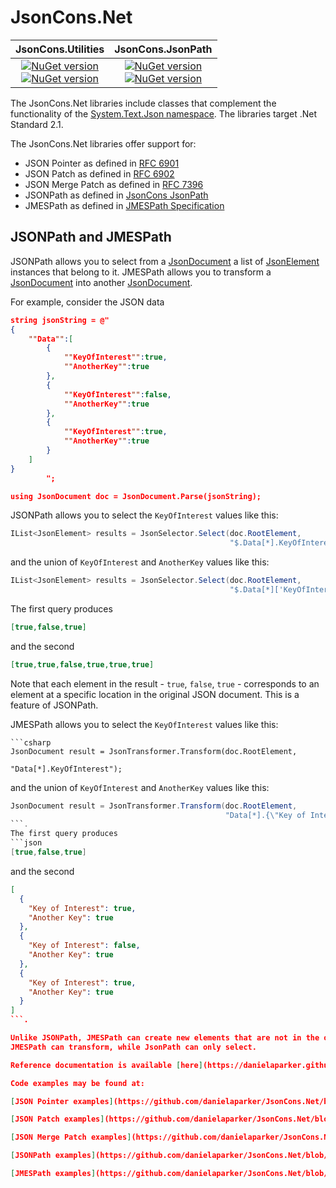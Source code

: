 # JsonCons.Net

|JsonCons.Utilities|JsonCons.JsonPath|
|:-:|:-:|
|<a href="https://www.nuget.org/packages/JsonCons.Utilities/"><img alt="NuGet version" src="https://img.shields.io/nuget/v/JsonCons.Utilities.svg?svg=true"></img><br><img alt="NuGet version" src="https://img.shields.io/nuget/dt/JsonCons.Utilities.svg?svg=true"></img></a>|<a href="https://www.nuget.org/packages/JsonCons.JsonPath/"><img alt="NuGet version" src="https://img.shields.io/nuget/v/JsonCons.JsonPath.svg?svg=true"></img><br><img alt="NuGet version" src="https://img.shields.io/nuget/dt/JsonCons.JsonPath.svg?svg=true"></img></a>|

The JsonCons.Net libraries include classes that complement the functionality of the 
[System.Text.Json namespace](https://docs.microsoft.com/en-us/dotnet/api/system.text.json?view=netcore-3.1).
The libraries target .Net Standard 2.1. 

The JsonCons.Net libraries offer support for:

- JSON Pointer as defined in [RFC 6901](https://datatracker.ietf.org/doc/html/rfc6901)
- JSON Patch as defined in [RFC 6902](https://datatracker.ietf.org/doc/html/rfc6902)
- JSON Merge Patch as defined in [RFC 7396](https://datatracker.ietf.org/doc/html/rfc7396)
- JSONPath as defined in [JsonCons JsonPath](https://danielaparker.github.io/JsonCons.Net/articles/JsonPath/Specification.html)
- JMESPath as defined in [JMESPath Specification](https://jmespath.org/specification.html)

## JSONPath and JMESPath

JSONPath allows you to select from a [JsonDocument](https://docs.microsoft.com/en-us/dotnet/api/system.text.json.jsondocument?view=net-5.0) 
a list of [JsonElement](https://docs.microsoft.com/en-us/dotnet/api/system.text.json.jsonelement?view=net-5.0) instances
that belong to it. JMESPath allows you to transform a [JsonDocument](https://docs.microsoft.com/en-us/dotnet/api/system.text.json.jsondocument?view=net-5.0) 
into another 
[JsonDocument](https://docs.microsoft.com/en-us/dotnet/api/system.text.json.jsondocument?view=net-5.0).

For example, consider the JSON data
```json
string jsonString = @"
{
    ""Data"":[
        {
            ""KeyOfInterest"":true,
            ""AnotherKey"":true
        },
        {
            ""KeyOfInterest"":false,
            ""AnotherKey"":true
        },
        {
            ""KeyOfInterest"":true,
            ""AnotherKey"":true
        }
    ]
}
        ";

using JsonDocument doc = JsonDocument.Parse(jsonString);
```

JSONPath allows you to select the `KeyOfInterest` values like this:
```csharp
IList<JsonElement> results = JsonSelector.Select(doc.RootElement,
                                                 "$.Data[*].KeyOfInterest");
```
and the union of `KeyOfInterest` and `AnotherKey` values like this:
```csharp
IList<JsonElement> results = JsonSelector.Select(doc.RootElement,
                                                 "$.Data[*]['KeyOfInterest', 'AnotherKey']");
```
The first query produces
```json
[true,false,true]
```
and the second
```json
[true,true,false,true,true,true]
```           
Note that each element in the result - `true`, `false`, `true` - corresponds to an element 
at a specific location in the original JSON document. This is a feature of JSONPath.

JMESPath allows you to select the `KeyOfInterest` values like this:
```
```csharp
JsonDocument result = JsonTransformer.Transform(doc.RootElement, 
                                                "Data[*].KeyOfInterest");
```
and the union of `KeyOfInterest` and `AnotherKey` values like this:
```csharp
JsonDocument result = JsonTransformer.Transform(doc.RootElement, 
                                                "Data[*].{\"Key of Interest\" : KeyOfInterest, \"Another Key\": AnotherKey}");
```.
The first query produces
```json
[true,false,true]
```
and the second
```json
[
  {
    "Key of Interest": true,
    "Another Key": true
  },
  {
    "Key of Interest": false,
    "Another Key": true
  },
  {
    "Key of Interest": true,
    "Another Key": true
  }
]
```.

Unlike JSONPath, JMESPath can create new elements that are not in the original document.
JMESPath can transform, while JsonPath can only select.

Reference documentation is available [here](https://danielaparker.github.io/JsonCons.Net/ref/)

Code examples may be found at:

[JSON Pointer examples](https://github.com/danielaparker/JsonCons.Net/blob/main/examples/JsonPointer.Examples/JsonPointerExamples.cs)

[JSON Patch examples](https://github.com/danielaparker/JsonCons.Net/blob/main/examples/JsonPatch.Examples/JsonPatchExamples.cs)

[JSON Merge Patch examples](https://github.com/danielaparker/JsonCons.Net/blob/main/examples/JsonMergePatch.Examples/JsonMergePatchExamples.cs)

[JSONPath examples](https://github.com/danielaparker/JsonCons.Net/blob/main/examples/JsonPath.Examples/JsonPathExamples.cs)

[JMESPath examples](https://github.com/danielaparker/JsonCons.Net/blob/main/examples/JmesPath.Examples/JmesPathExamples.cs)


